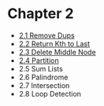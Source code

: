 # Chapter 2

- [2.1 Remove Dups](./01/)
- [2.2 Return Kth to Last](./02/)
- [2.3 Delete Middle Node](./03/)
- [2.4 Partition](./04/)
- 2.5 Sum Lists
- 2.6 Palindrome
- 2.7 Intersection
- 2.8 Loop Detection
